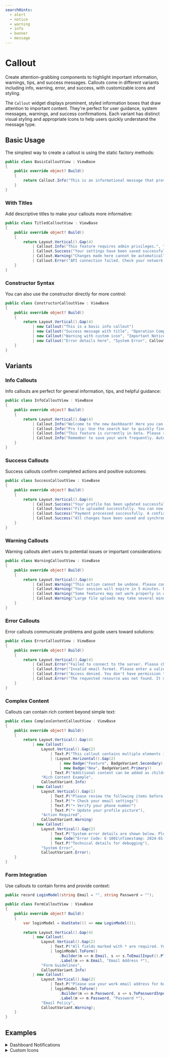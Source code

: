 ```yaml
---
searchHints:
  - alert
  - notice
  - warning
  - info
  - banner
  - message
---
```


# Callout

<Ingress>
Create attention-grabbing components to highlight important information, warnings, tips, and success messages. Callouts come in different variants including info, warning, error, and success, with customizable icons and styling.
</Ingress>

The `Callout` widget displays prominent, styled information boxes that draw attention to important content. They're perfect for user guidance, system messages, warnings, and success confirmations. Each variant has distinct visual styling and appropriate icons to help users quickly understand the message type.

## Basic Usage

The simplest way to create a callout is using the static factory methods:

```csharp demo-tabs
public class BasicCalloutView : ViewBase
{
    public override object? Build()
    {
        return Callout.Info("This is an informational message that provides helpful context.");
    }
}
```

### With Titles

Add descriptive titles to make your callouts more informative:

```csharp demo-tabs
public class TitledCalloutView : ViewBase
{
    public override object? Build()
    {
        return Layout.Vertical().Gap(4)
            | Callout.Info("This feature requires admin privileges.", "Access Note")
            | Callout.Success("Your settings have been saved successfully!", "Success")
            | Callout.Warning("Changes made here cannot be automatically undone.", "Caution")
            | Callout.Error("API connection failed. Check your network settings.", "Connection Error");
    }
}
```

### Constructor Syntax

You can also use the constructor directly for more control:

```csharp demo-tabs
public class ConstructorCalloutView : ViewBase
{
    public override object? Build()
    {
        return Layout.Vertical().Gap(4)
            | new Callout("This is a basic info callout")
            | new Callout("Success message with title", "Operation Complete", CalloutVariant.Success)
            | new Callout("Warning with custom icon", "Important Notice", CalloutVariant.Warning, Icons.TriangleAlert)
            | new Callout("Error details here", "System Error", CalloutVariant.Error, Icons.Bug);
    }
}
```

## Variants

### Info Callouts

Info callouts are perfect for general information, tips, and helpful guidance:

```csharp demo-tabs
public class InfoCalloutView : ViewBase
{
    public override object? Build()
    {
        return Layout.Vertical().Gap(4)
            | Callout.Info("Welcome to the new dashboard! Here you can monitor all your system metrics in real-time.")
            | Callout.Info("Pro tip: Use the search bar to quickly find what you're looking for.", "Quick Tip")
            | Callout.Info("This feature is currently in beta. Please report any issues you encounter.", "Beta Feature")
            | Callout.Info("Remember to save your work frequently. Auto-save is enabled every 5 minutes.", "Workflow Reminder");
    }
}
```

### Success Callouts

Success callouts confirm completed actions and positive outcomes:

```csharp demo-tabs
public class SuccessCalloutView : ViewBase
{
    public override object? Build()
    {
        return Layout.Vertical().Gap(4)
            | Callout.Success("Your profile has been updated successfully!")
            | Callout.Success("File uploaded successfully. You can now share it with your team.", "Upload Complete")
            | Callout.Success("Payment processed successfully. A confirmation email has been sent.", "Payment Confirmed")
            | Callout.Success("All changes have been saved and synchronized across devices.", "Sync Complete");
    }
}
```

### Warning Callouts

Warning callouts alert users to potential issues or important considerations:

```csharp demo-tabs
public class WarningCalloutView : ViewBase
{
    public override object? Build()
    {
        return Layout.Vertical().Gap(4)
            | Callout.Warning("This action cannot be undone. Please confirm before proceeding.")
            | Callout.Warning("Your session will expire in 5 minutes. Please save your work.", "Session Expiry")
            | Callout.Warning("Some features may not work properly in older browsers.", "Browser Compatibility")
            | Callout.Warning("Large file uploads may take several minutes to complete.", "Upload Time");
    }
}
```

### Error Callouts

Error callouts communicate problems and guide users toward solutions:

```csharp demo-tabs
public class ErrorCalloutView : ViewBase
{
    public override object? Build()
    {
        return Layout.Vertical().Gap(4)
            | Callout.Error("Failed to connect to the server. Please check your internet connection.")
            | Callout.Error("Invalid email format. Please enter a valid email address.", "Validation Error")
            | Callout.Error("Access denied. You don't have permission to perform this action.", "Permission Error")
            | Callout.Error("The requested resource was not found. It may have been moved or deleted.", "Resource Not Found");
    }
}
```

### Complex Content

Callouts can contain rich content beyond simple text:

```csharp demo-tabs
public class ComplexContentCalloutView : ViewBase
{
    public override object? Build()
    {
        return Layout.Vertical().Gap(4)
            | new Callout(
                Layout.Vertical().Gap(2)
                    | Text.P("This callout contains multiple elements including badges and rich content. You can include any widgets as children!")
                    | (Layout.Horizontal().Gap(2)
                        | new Badge("Feature", BadgeVariant.Secondary)
                        | new Badge("New", BadgeVariant.Primary))
                    | Text.P("Additional content can be added as children"),
                "Rich Content Example",
                CalloutVariant.Info)
            | new Callout(
                Layout.Vertical().Gap(1)
                    | Text.P("Please review the following items before proceeding:")
                    | Text.P("• Check your email settings")
                    | Text.P("• Verify your phone number")
                    | Text.P("• Update your profile picture"),
                "Action Required",
                CalloutVariant.Warning)
            | new Callout(
                Layout.Vertical().Gap(2)
                    | Text.P("System error details are shown below. Please contact support if this issue persists.")
                    | new Code("Error Code: E-1001\nTimestamp: 2024-01-15 14:30:00")
                    | Text.P("Technical details for debugging"),
                "System Error",
                CalloutVariant.Error);
    }
}
```

### Form Integration

Use callouts to contain forms and provide context:

```csharp demo-tabs
public record LoginModel(string Email = "", string Password = "");

public class FormCalloutView : ViewBase
{
    public override object? Build()
    {
        var loginModel = UseState(() => new LoginModel());
        
        return Layout.Vertical().Gap(4)
            | new Callout(
                Layout.Vertical().Gap(2)
                    | Text.P("All fields marked with * are required. Your information will be kept secure.")
                    | loginModel.ToForm()
                        .Builder(m => m.Email, s => s.ToEmailInput().Placeholder("Enter your email"))
                        .Label(m => m.Email, "Email Address *"),
                "Form Guidelines",
                CalloutVariant.Info)
            | new Callout(
                Layout.Vertical().Gap(2)
                    | Text.P("Please use your work email address for business communications.")
                    | loginModel.ToForm()
                        .Builder(m => m.Password, s => s.ToPasswordInput().Placeholder("Enter your password"))
                        .Label(m => m.Password, "Password *"),
                "Email Policy",
                CalloutVariant.Warning);
    }
}
```

<WidgetDocs Type="Ivy.Callout" ExtensionTypes="Ivy.CalloutExtensions" SourceUrl="https://github.com/Ivy-Interactive/Ivy-Framework/blob/main/Ivy/Widgets/Primitives/Callout.cs"/>

## Examples

<Details>
<Summary>
Dashboard Notifications
</Summary>
<Body>
Create informative dashboard notifications with callouts:

```csharp demo-tabs
public class DashboardCalloutView : ViewBase
{
    public override object? Build()
    {
        return Layout.Vertical().Gap(4)
            | Callout.Success("Revenue increased by 15% this month", "Financial Update").Icon(Icons.TrendingUp)
            | Callout.Info("3 new team members joined this week", "Team Update").Icon(Icons.Users)
            | Callout.Warning("Server maintenance scheduled for 2:00 AM", "System Notice").Icon(Icons.Server)
            | Callout.Error("2 failed login attempts detected", "Security Alert").Icon(Icons.Shield)
            | Callout.Info("Your daily backup is running in the background", "Background Process").Icon(Icons.Clock)
            | Callout.Success("All systems operational", "System Status").Icon(Icons.Check);
    }
}
```

</Body>
</Details>

<Details>
<Summary>
Custom Icons
</Summary>
<Body>
Override the default variant icons with custom ones for more specific messaging:

```csharp demo-tabs
public class CustomIconCalloutView : ViewBase
{
    public override object? Build()
    {
        return Layout.Vertical().Gap(4)
            | Callout.Info("New features available!", "What's New").Icon(Icons.Sparkles)
            | Callout.Success("Backup completed successfully!", "Backup Status").Icon(Icons.Database)
            | Callout.Warning("Maintenance scheduled for tonight", "System Notice").Icon(Icons.Wrench)
            | Callout.Error("Security alert detected", "Security Warning").Icon(Icons.Shield)
            | Callout.Info("Download in progress...", "File Transfer").Icon(Icons.Download)
            | Callout.Success("Integration connected successfully!", "Connection Status").Icon(Icons.Link);
    }
}
```

</Body>
</Details>
